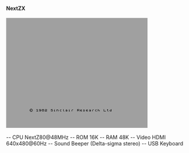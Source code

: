 #### NextZX
![image](screen.png)

-- CPU NextZ80@48MHz
-- ROM 16K
-- RAM 48K
-- Video HDMI 640x480@60Hz
-- Sound Beeper (Delta-sigma stereo)
-- USB Keyboard